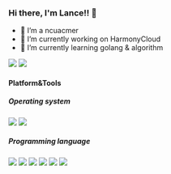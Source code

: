 ### Hi there, I'm Lance!! 👋

<!--
**Lan-ce-lot/Lan-ce-lot** is a ✨ _special_ ✨ repository because its `README.md` (this file) appears on your GitHub profile.
-->

- 🔭 I’m a ncuacmer
- 🔭 I’m currently working on HarmonyCloud
- 🌱 I’m currently learning golang & algorithm

![](https://visitor-badge.glitch.me/badge?page_id=Lan-ce-lot.readme)
![](http://antzuhl.cn:4000/get/@Lan-ce-lot.readme)

#### Platform&Tools
##### Operating system
[![](https://img.shields.io/badge/ubuntu-990000?style=flat-square&logo=ubuntu&logoColor=ffffff)](https://www.archlinux.org/)  [![](https://img.shields.io/badge/Windows%20-33aadd?style=flat-square&logo=Windows&logoColor=ffffff)](https://www.archlinux.org/)
##### Programming language
[![](https://img.shields.io/badge/-Go-blue.svg?style=flat-square&logo=go&logoColor=ffffff)](https://reactjs.org/)
[![](https://img.shields.io/badge/Cpp-red.svg?style=flat&logo=c%2B%2B&logoColor=ffffff)](https://reactjs.org/)
[![](https://img.shields.io/badge/-Java-brown.svg?style=flat-square&logo=java&logoColor=66ff99)](https://reactjs.org/)
[![](https://img.shields.io/badge/-C-red.svg?style=flat-square&logo=c&logoColor=ffffff)](https://reactjs.org/)
[![](https://img.shields.io/badge/-JavaScript-yellow.svg?style=flat-square&logo=javascript&logoColor=ffffff)](https://reactjs.org/)
[![](https://img.shields.io/badge/-Python-green.svg?style=flat-square&logo=python&logoColor=ffffff)](https://reactjs.org/)


<!--
**Lan-ce-lot/Lan-ce-lot** is a ✨ _special_ ✨ repository because its `README.md` (this file) appears on your GitHub profile.

Here are some ideas to get you started:

- 🔭 I’m currently working on ...
- 🌱 I’m currently learning ...
- 👯 I’m looking to collaborate on ...
- 🤔 I’m looking for help with ...
- 💬 Ask me about ...
- 📫 How to reach me: ...
- 😄 Pronouns: ...
- ⚡ Fun fact: ...
-->

